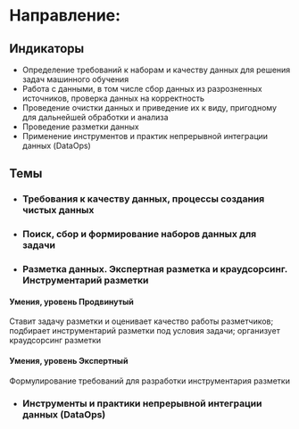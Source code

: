 # Направление: 
## Индикаторы
* Определение требований к наборам и качеству данных для решения задач машинного обучения
* Работа с данными, в том числе сбор данных из разрозненных источников, проверка данных на корректность
* Проведение очистки данных и приведение их к виду, пригодному для дальнейшей обработки и анализа
* Проведение разметки данных
* Применение инструментов и практик непрерывной интеграции данных (DataOps)
## Темы
* ### Требования к качеству данных, процессы создания чистых данных
* ### Поиск, сбор и формирование наборов данных для задачи
* ### Разметка данных. Экспертная разметка и краудсорсинг. Инструментарий разметки
#### Умения, уровень Продвинутый
Ставит задачу разметки и оценивает качество работы разметчиков; подбирает инструментарий разметки под условия задачи; организует краудсорсинг разметки
#### Умения, уровень Экспертный
Формулирование требований для разработки инструментария разметки
* ### Инструменты и практики непрерывной интеграции данных (DataOps)


